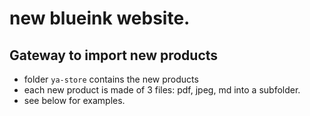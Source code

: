 # new blueink website.

## Gateway to import new products
- folder `ya-store` contains the new products
- each new product is made of 3 files: pdf, jpeg, md into a subfolder.
- see below for examples.

